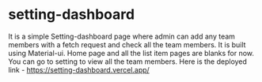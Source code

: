 # setting-dashboard

It is a simple Setting-dashboard page where admin can add any team members with a fetch request and check all the team members. It is built using Material-ui. Home page and all the list item pages are blanks for now. You can go to setting to view all the team members.
Here is the deployed link - https://setting-dashboard.vercel.app/
